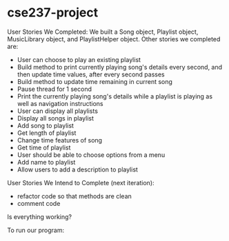 # cse237-project

User Stories We Completed:
We built a Song object, Playlist object, MusicLibrary object, and PlaylistHelper object. Other stories we completed are:
- User can choose to play an existing playlist
- Build method to print currently playing song's details every second, and then update time values, after every second passes
- Build method to update time remaining in current song
- Pause thread for 1 second
- Print the currently playing song's details while a playlist is playing as well as navigation instructions
- User can display all playlists
- Display all songs in playlist
- Add song to playlist
- Get length of playlist
- Change time features of song
- Get time of playlist
- User should be able to choose options from a menu 
- Add name to playlist
- Allow users to add a description to playlist

User Stories We Intend to Complete (next iteration):
- refactor code so that methods are clean
- comment code

Is everything working?


To run our program:
